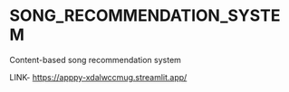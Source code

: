 # SONG_RECOMMENDATION_SYSTEM
Content-based song recommendation system

LINK- https://apppy-xdalwccmug.streamlit.app/
